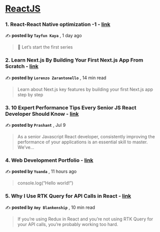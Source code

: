 
<h1><a href=https://medium.com/tag/reactjs/recommended target="_blank" rel="noopener noreferrer">ReactJS</a></h1>
<h3>1. React-React Native optimization -1 - <a href=https://medium.com/@tayfunkaya/react-react-native-optimization-1-38f05ef0b074?source=tag_recommended_feed---------0-84----------reactjs----------a8766338_8171_4aa5_8d35_87e6b33a567f------- target="_blank" rel="noopener noreferrer">link</a></h3>

✍️ **posted by `Tayfun Kaya`** <date> , 1 day ago</date>

<blockquote>🧙 Let’s start the first series</blockquote>

<h3>2. Learn Next.js By Building Your First Next.js App From Scratch - <a href=https://medium.com/gitconnected/learn-next-js-by-building-your-first-next-js-app-from-scratch-8ec7cc93a9cb?source=tag_recommended_feed---------1-107----------reactjs----------a8766338_8171_4aa5_8d35_87e6b33a567f------- target="_blank" rel="noopener noreferrer">link</a></h3>

✍️ **posted by `Lorenzo Zarantonello`** <date> , 14 min read</date>

<blockquote>Learn about Next.js key features by building your first Next.js app step by step</blockquote>

<h3>3. 10 Expert Performance Tips Every Senior JS React Developer Should Know - <a href=https://medium.com/@prashant2372004/10-expert-performance-tips-every-senior-js-react-developer-should-know-610721712d85?source=tag_recommended_feed---------2-85----------reactjs----------a8766338_8171_4aa5_8d35_87e6b33a567f------- target="_blank" rel="noopener noreferrer">link</a></h3>

✍️ **posted by `Prashant`** <date> , Jul 9</date>

<blockquote>As a senior Javascript React developer, consistently improving the performance of your applications is an essential skill to master. We’ve…</blockquote>

<h3>4. Web Development Portfolio - <a href=https://medium.com/@sitiyuanda/web-development-portfolio-35620cf5e1f7?source=tag_recommended_feed---------3-84----------reactjs----------a8766338_8171_4aa5_8d35_87e6b33a567f------- target="_blank" rel="noopener noreferrer">link</a></h3>

✍️ **posted by `Yuanda`** <date> , 11 hours ago</date>

<blockquote>console.log(“Hello world!”)</blockquote>

<h3>5. Why I Use RTK Query for API Calls in React - <a href=https://medium.com/codex/why-i-use-rtk-query-for-api-calls-in-react-fee9e2a4538?source=tag_recommended_feed---------4-107----------reactjs----------a8766338_8171_4aa5_8d35_87e6b33a567f------- target="_blank" rel="noopener noreferrer">link</a></h3>

✍️ **posted by `Amy Blankenship`** <date> , 10 min read</date>

<blockquote>If you’re using Redux in React and you’re not using RTK Query for your API calls, you’re probably working too hard.</blockquote>

